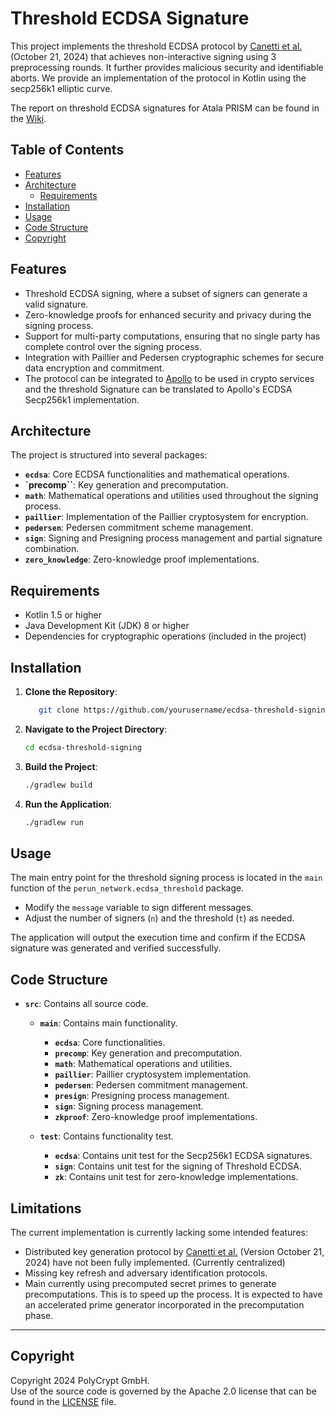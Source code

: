 # Threshold ECDSA Signature

This project implements the threshold ECDSA protocol by [Canetti et al.](https://eprint.iacr.org/2021/060) (October 21, 2024) that achieves non-interactive signing using 3 preprocessing rounds. 
It further provides malicious security and identifiable aborts.
We provide an implementation of the protocol in Kotlin using the secp256k1 elliptic curve.

The report on threshold ECDSA signatures for Atala PRISM can be found in the [Wiki](https://github.com/perun-network/atala-prism-threshold/wiki/Threshold-ECDSA-Signatures-for-Atala-PRISM-Report).


## Table of Contents

- [Features](#features)
- [Architecture](#architecture)
  - [Requirements](#requirements)
- [Installation](#installation)
- [Usage](#usage)
- [Code Structure](#code-structure)
- [Copyright](#copyright)

## Features

- Threshold ECDSA signing, where a subset of signers can generate a valid signature.
- Zero-knowledge proofs for enhanced security and privacy during the signing process.
- Support for multi-party computations, ensuring that no single party has complete control over the signing process.
- Integration with Paillier and Pedersen cryptographic schemes for secure data encryption and commitment.
- The protocol can be integrated to [Apollo](https://github.com/hyperledger/identus-apollo) to be used in crypto services and the threshold Signature can be translated to Apollo's ECDSA Secp256k1 implementation.

## Architecture

The project is structured into several packages:

- **`ecdsa`**: Core ECDSA functionalities and mathematical operations.
- **`precomp``**: Key generation and precomputation.
- **`math`**: Mathematical operations and utilities used throughout the signing process.
- **`paillier`**: Implementation of the Paillier cryptosystem for encryption.
- **`pedersen`**: Pedersen commitment scheme management.
- **`sign`**: Signing and Presigning process management and partial signature combination.
- **`zero_knowledge`**: Zero-knowledge proof implementations.

## Requirements

- Kotlin 1.5 or higher
- Java Development Kit (JDK) 8 or higher
- Dependencies for cryptographic operations (included in the project)

## Installation

1. **Clone the Repository**:
    ```bash
       git clone https://github.com/yourusername/ecdsa-threshold-signing.git
    ```

2. **Navigate to the Project Directory**:
    ```bash
    cd ecdsa-threshold-signing
    ```

3. **Build the Project**:
    ```bash
    ./gradlew build
    ```

4. **Run the Application**:
    ```bash
    ./gradlew run
    ```

## Usage
The main entry point for the threshold signing process is located in the `main` function of the `perun_network.ecdsa_threshold` package.

- Modify the `message` variable to sign different messages.
- Adjust the number of signers (`n`) and the threshold (`t`) as needed.

The application will output the execution time and confirm if the ECDSA signature was generated and verified successfully.

## Code Structure
- **`src`**: Contains all source code.
  - **`main`**: Contains main functionality.
    - **`ecdsa`**: Core functionalities.
    - **`precomp`**: Key generation and precomputation.
    - **`math`**: Mathematical operations and utilities.
    - **`paillier`**: Paillier cryptosystem implementation.
    - **`pedersen`**: Pedersen commitment management.
    - **`presign`**: Presigning process management.
    - **`sign`**: Signing process management.
    - **`zkproof`**: Zero-knowledge proof implementations.
    
  - **`test`**: Contains functionality test.
    - **`ecdsa`**: Contains unit test for the Secp256k1 ECDSA signatures. 
    - **`sign`**: Contains unit test for the signing of Threshold ECDSA.
    - **`zk`**: Contains unit test for zero-knowledge implementations.

## Limitations
The current implementation is currently lacking some intended features:

- Distributed key generation protocol by [Canetti et al.](https://eprint.iacr.org/2021/060) (Version October 21, 2024) have not been fully implemented. (Currently centralized)
- Missing key refresh and adversary identification protocols.
- Main currently using precomputed secret primes to generate precomputations. This is to speed up the process. It is expected to have an accelerated prime generator incorporated in the precomputation phase. 

--- 
## Copyright
Copyright 2024 PolyCrypt GmbH. \
Use of the source code is governed by the Apache 2.0 license that can be found in the [LICENSE](LICENSE) file.
